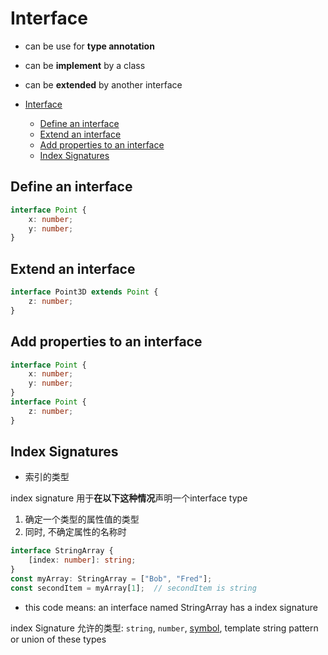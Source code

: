# Interface

- can be use for **type annotation**
- can be **implement** by a class
- can be **extended** by another interface

- [Interface](#interface)
  - [Define an interface](#define-an-interface)
  - [Extend an interface](#extend-an-interface)
  - [Add properties to an interface](#add-properties-to-an-interface)
  - [Index Signatures](#index-signatures)


## Define an interface

```ts
interface Point {
    x: number;
    y: number;
}
```

## Extend an interface

```ts
interface Point3D extends Point {
    z: number;
}
```

## Add properties to an interface

```ts
interface Point {
    x: number;
    y: number;
}
interface Point {
    z: number;
}
```

## Index Signatures

- 索引的类型

index signature 用于**在以下这种情况**声明一个interface type

1. 确定一个类型的属性值的类型
2. 同时, 不确定属性的名称时

```ts
interface StringArray {
    [index: number]: string;
}
const myArray: StringArray = ["Bob", "Fred"];
const secondItem = myArray[1];  // secondItem is string
```

- this code means: an interface named StringArray has a index signature

index Signature 允许的类型: `string`, `number`, [symbol](JavaScript_Symbol.md), template string pattern or union of these types


